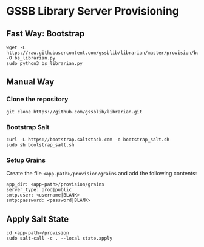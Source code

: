 # GSSB Library Server Provisioning

## Fast Way: Bootstrap

```
wget -L https://raw.githubusercontent.com/gssblib/librarian/master/provision/bootstrap.py -O bs_librarian.py
sudo python3 bs_librarian.py
```

## Manual Way

### Clone the repository

```
git clone https://github.com/gssblib/librarian.git
```

### Bootstrap Salt

```
curl -L https://bootstrap.saltstack.com -o bootstrap_salt.sh
sudo sh bootstrap_salt.sh
```

### Setup Grains

Create the file `<app-path>/provision/grains` and add the following contents:

```
app_dir: <app-path>/provision/grains
server_type: prod|public
smtp.user: <username|BLANK>
smtp:password: <password|BLANK>
```

## Apply Salt State

```
cd <app-path>/provision
sudo salt-call -c . --local state.apply
```
